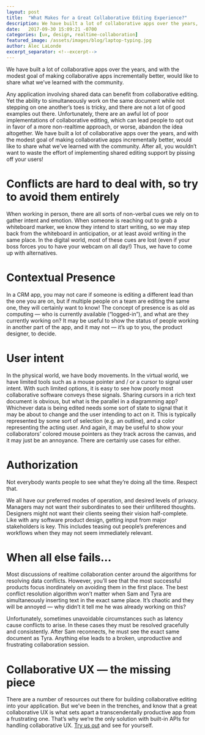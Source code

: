 ```yaml
---
layout: post
title:  "What Makes for a Great Collaborative Editing Experience?"
description: We have built a lot of collaborative apps over the years, and with the modest goal of making collaborative apps incrementally better, would like to share what we’ve learned with the community.
date:   2017-09-30 15:09:21 -0700
categories: [ux, design, realtime-collaboration]
featured_image: /assets/images/blog/laptop-typing.jpg
author: Alec LaLonde
excerpt_separator: <!--excerpt-->
---
```

We have built a lot of collaborative apps over the years, and with the modest goal of making collaborative apps incrementally better, would like to share what we’ve learned with the community.
<!--excerpt-->
Any application involving shared data can benefit from collaborative editing. Yet the ability to simultaneously work on the same document while not stepping on one another’s toes is tricky, and there are not a lot of good examples out there. Unfortunately, there are an awful lot of poor implementations of collaborative editing, which can lead people to opt out in favor of a more non-realtime approach, or worse, abandon the idea altogether. We have built a lot of collaborative apps over the years, and with the modest goal of making collaborative apps incrementally better, would like to share what we’ve learned with the community. After all, you wouldn’t want to waste the effort of implementing shared editing support by pissing off your users!

# Conflicts are hard to deal with, so try to avoid them entirely
When working in person, there are all sorts of non-verbal cues we rely on to gather intent and emotion. When someone is reaching out to grab a whiteboard marker, we know they intend to start writing, so we may step back from the whiteboard in anticipation, or at least avoid writing in the same place. In the digital world, most of these cues are lost (even if your boss forces you to have your webcam on all day!) Thus, we have to come up with alternatives.

# Contextual Presence
In a CRM app, you may not care if someone is editing a different lead than the one you are on, but if multiple people on a team are editing the same one, they will certainly want to know! The concept of presence is as old as computing — who is currently available (“logged-in”), and what are they currently working on? It may be useful to show the status of people working in another part of the app, and it may not — it’s up to you, the product designer, to decide.

# User intent
In the physical world, we have body movements. In the virtual world, we have limited tools such as a mouse pointer and / or a cursor to signal user intent. With such limited options, it is easy to see how poorly most collaborative software conveys these signals. Sharing cursors in a rich text document is obvious, but what is the parallel in a diagramming app? Whichever data is being edited needs some sort of state to signal that it may be about to change and the user intending to act on it. This is typically represented by some sort of selection (e.g. an outline), and a color representing the acting user. And again, it may be useful to show your collaborators’ colored mouse pointers as they track across the canvas, and it may just be an annoyance. There are certainly use cases for either.

# Authorization
Not everybody wants people to see what they’re doing all the time. Respect that.

We all have our preferred modes of operation, and desired levels of privacy. Managers may not want their subordinates to see their unfiltered thoughts. Designers might not want their clients seeing their vision half-complete. Like with any software product design, getting input from major stakeholders is key. This includes teasing out people’s preferences and workflows when they may not seem immediately relevant.

# When all else fails…
Most discussions of realtime collaboration center around the algorithms for resolving data conflicts. However, you’ll see that the most successful products focus inordinately on avoiding them in the first place. The best conflict resolution algorithm won’t matter when Sam and Tyra are simultaneously inserting text in the exact same place. It’s chaotic and they will be annoyed — why didn’t it tell me he was already working on this?

Unfortunately, sometimes unavoidable circumstances such as latency cause conflicts to arise. In these cases they must be resolved gracefully and consistently. After Sam reconnects, he must see the exact same document as Tyra. Anything else leads to a broken, unproductive and frustrating collaboration session.

# Collaborative UX — the missing piece
There are a number of resources out there for building collaborative editing into your application. But we’ve been in the trenches, and know that a great collaborative UX is what sets apart a transcendentally productive app from a frustrating one. That’s why we’re the only solution with built-in APIs for handling collaborative UX. <a href="https://admin.convergence.io/request-invite">Try us out</a> and see for yourself.